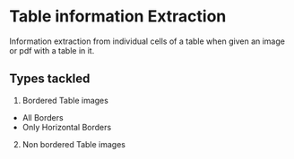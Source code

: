 # Table information Extraction
Information extraction from individual cells of a table when given an image or pdf with a table in it.

## Types tackled
1. Bordered Table images
  * All Borders
  * Only Horizontal Borders
2. Non bordered Table images
